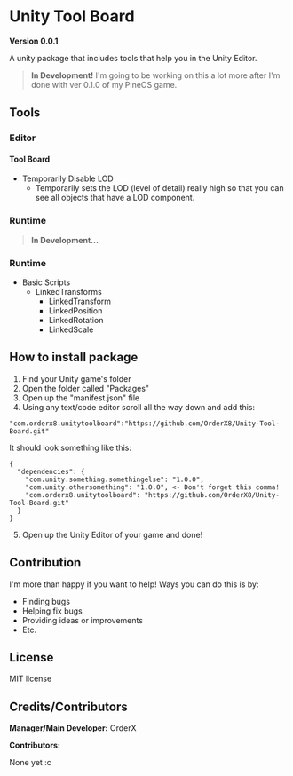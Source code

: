 # Unity Tool Board
**Version 0.0.1**

A unity package that includes tools that help you in the Unity Editor.

> **In Development!**
> I'm going to be working on this a lot more after I'm done with ver 0.1.0 of my PineOS game.

## Tools

### Editor

#### Tool Board

- Temporarily Disable LOD
  -   Temporarily sets the LOD (level of detail) really high so that you can see all objects that have a LOD component.
 

### Runtime

> **In Development...**

### Runtime

- Basic Scripts
  - LinkedTransforms
    - LinkedTransform
    - LinkedPosition
    - LinkedRotation
    - LinkedScale

## How to install package

1. Find your Unity game's folder
2. Open the folder called "Packages"
3. Open up the "manifest.json" file
4. Using any text/code editor scroll all the way down and add this:

```
"com.orderx8.unitytoolboard":"https://github.com/OrderX8/Unity-Tool-Board.git"
```

It should look something like this:
```
{
  "dependencies": {
    "com.unity.something.somethingelse": "1.0.0",
    "com.unity.othersomething": "1.0.0", <- Don't forget this comma!
    "com.orderx8.unitytoolboard": "https://github.com/OrderX8/Unity-Tool-Board.git"
  }
}
```

5. Open up the Unity Editor of your game and done!

## Contribution

I'm more than happy if you want to help! Ways you can do this is by:
- Finding bugs
- Helping fix bugs
- Providing ideas or improvements
- Etc.

## License

MIT license

## Credits/Contributors

**Manager/Main Developer:** OrderX

**Contributors:**

None yet :c

